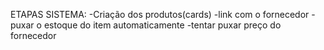 ETAPAS SISTEMA:
-Criação dos produtos(cards)
-link com o fornecedor
-puxar o estoque do item automaticamente
-tentar puxar preço do fornecedor